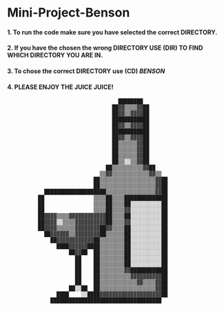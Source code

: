 # Mini-Project-Benson

#### 1. To run the code make sure you have selected the correct **DIRECTORY**. 
#### 2. If you have the chosen the wrong **DIRECTORY** USE (DIR) TO FIND WHICH DIRECTORY YOU ARE IN.
#### 3. To chose the correct **DIRECTORY** use **(CD)** ***BENSON***
#### 4. PLEASE ENJOY THE JUICE JUICE!

                                        ████████                        
                                      ██▓▓▒▒▒▒▓▓██                      
                                      ██▓▓▒▒▓▓▓▓██                      
                                      ████████████                      
                                      ██▓▓▒▒▓▓▓▓██                      
                                      ████████████                      
                                      ██▓▓▒▒▓▓▓▓██                      
                                      ██▒▒▒▒▒▒▓▓██                      
                                      ██▒▒▒▒▒▒▓▓██                      
                                      ██▒▒▒▒▒▒▓▓██                      
                                      ██▒▒░░▒▒▓▓██                      
                                    ██▒▒▒▒▒▒▒▒▒▒▓▓██                    
                                  ▒▒▓▓▒▒▒▒▒▒▒▒▒▒▒▒▓▓▒▒                  
                                ██▒▒▒▒▒▒▒▒▒▒▒▒▒▒▒▒▒▒▓▓██                
                                ██▒▒▒▒▒▒▒▒▒▒▒▒▒▒▒▒▒▒▓▓██                
                ████████████████████▒▒▒▒▒▒▒▒▒▒▒▒▒▒▒▒▓▓██                
              ██                ▒▒▒▒██▒▒▒▒██████████████                
              ██                ▒▒▒▒██▒▒▒▒██░░░░░░░░░░██                
              ██                ▒▒▒▒██▒▒▒▒▓▓░░░░░░░░░░██                
              ██▓▓▓▓▒▒▒▒▓▓▓▓▓▓▓▓▓▓▓▓██▒▒▒▒██░░░░░░░░░░██                
              ██▓▓▓▓░░▒▒▒▒▓▓▓▓▓▓▓▓▓▓██▒▒▒▒▓▓░░░░░░░░░░██                
              ██▓▓▓▓▒▒▒▒▒▒▓▓▓▓▓▓▓▓██▓▓▒▒▒▒██░░░░░░░░░░██                
                ██▓▓▓▓▓▓▒▒▓▓▓▓▓▓▓▓██▒▒▒▒▒▒██░░░░░░░░░░██                
                  ██▓▓▓▓▓▓▓▓▓▓▓▓██▒▒▒▒▒▒▒▒██░░░░░░░░░░██                
                    ████▓▓▓▓▓▓████▒▒▒▒▒▒▒▒██░░░░░░░░░░██                
                        ██▓▓██  ██▒▒▒▒▒▒▒▒██░░░░░░░░░░██                
                          ██    ██▒▒▒▒▒▒▒▒██░░░░░░░░░░██                
                          ██    ██▒▒▒▒▒▒▒▒██░░░░░░░░░░██                
                          ██    ██▒▒▒▒▒▒▒▒▓▓████████████                
                          ██    ██▒▒▒▒▒▒▒▒▒▒▓▓▓▓▓▓▓▓▓▓██                
                          ██    ██▒▒▒▒▒▒▒▒▒▒▒▒▓▓▒▒▒▒▓▓██                
                        ██░░██  ██▒▒▒▒▒▒▒▒▒▒▒▒▒▒▒▒▒▒▓▓██                
                    ████    ░░████▓▓▓▓▓▓▓▓▓▓▓▓▓▓▓▓▓▓▓▓██                
                  ████████████████████████████████████                  
